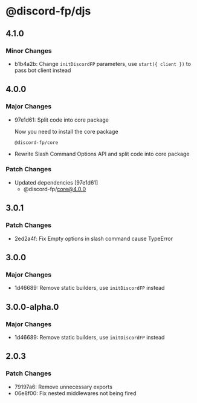 # @discord-fp/djs

## 4.1.0

### Minor Changes

- b1b4a2b: Change `initDiscordFP` parameters, use `start({ client })` to pass bot client instead

## 4.0.0

### Major Changes

- 97e1d61: Split code into core package

  Now you need to install the core package

  ```
  @discord-fp/core
  ```

- Rewrite Slash Command Options API and split code into core package

### Patch Changes

- Updated dependencies [97e1d61]
  - @discord-fp/core@4.0.0

## 3.0.1

### Patch Changes

- 2ed2a4f: Fix Empty options in slash command cause TypeError

## 3.0.0

### Major Changes

- 1d46689: Remove static builders, use `initDiscordFP` instead

## 3.0.0-alpha.0

### Major Changes

- 1d46689: Remove static builders, use `initDiscordFP` instead

## 2.0.3

### Patch Changes

- 79197a6: Remove unnecessary exports
- 06e8f00: Fix nested middlewares not being fired
